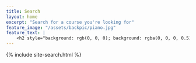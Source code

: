 ```yaml
---
title: Search
layout: home
excerpt: "Search for a course you're looking for"
feature_image: "/assets/backpic/piano.jpg"
feature_text: |
    <h2 style="background: rgb(0, 0, 0); background: rgba(0, 0, 0, 0.5); color: white; padding: 10px;"> Search for a course you're looking for</h2>
---
```


{% include site-search.html %}
